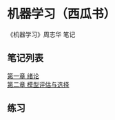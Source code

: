 # 机器学习（西瓜书）
《机器学习》周志华 笔记

## 笔记列表
[第一章    绪论](http://www.cnblogs.com/lyu0709/p/6941548.html) 
<br>
[第二章    模型评估与选择](http://www.cnblogs.com/lyu0709/p/7002820.html)

## 练习



